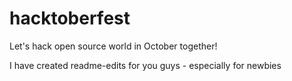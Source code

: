 # hacktoberfest
Let's hack open source world in October together!

I have created readme-edits for you guys - especially for newbies
